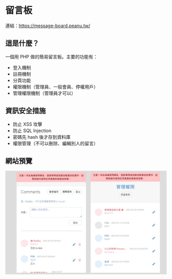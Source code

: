 # 留言板

連結：https://message-board.peanu.tw/

## 這是什麼？

一個用 PHP 做的簡易留言板。主要的功能有：

- 登入機制
- 註冊機制
- 分頁功能
- 權限機制（管理員、一般會員、停權用戶）
- 管理權限機制（管理員才可以）

## 資訊安全措施

- 防止 XSS 攻擊
- 防止 SQL Injection
- 密碼先 hash 後才存到資料庫
- 權限管理（不可以刪除、編輯別人的留言）

## 網站預覽

![preview](preview.jpg)


